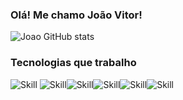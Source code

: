 ### Olá! Me chamo João Vitor!


![Joao GitHub stats](https://github-readme-stats.vercel.app/api?username=JoaoVOAndrade&show_icons=true&theme=dracula)

### Tecnologias que trabalho
![Skill](https://img.shields.io/badge/PHP-777BB4?style=for-the-badge&logo=php&logoColor=white) ![Skill](    https://img.shields.io/badge/HTML5-E34F26?style=for-the-badge&logo=html5&logoColor=white)![Skill](https://img.shields.io/badge/CSS-239120?&style=for-the-badge&logo=css3&logoColor=white)![Skill](https://img.shields.io/badge/JavaScript-F7DF1E?style=for-the-badge&logo=javascript&logoColor=black)![Skill](https://img.shields.io/badge/Laravel-FF2D20?style=for-the-badge&logo=laravel&logoColor=white)![Skill](https://img.shields.io/badge/MySQL-00000F?style=for-the-badge&logo=mysql&logoColor=white)
